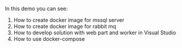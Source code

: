 In this demo you can see:
1. How to create docker image for mssql server
2. How to create docker image for rabbit mq
3. How to develop solution with web part and worker in Visual Studio
4. How to use docker-compose

